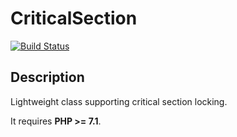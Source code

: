 # CriticalSection 

[![Build Status](https://travis-ci.org/IJVo/CriticalSection.svg?branch=master)](https://travis-ci.org/IJVo/CriticalSection)

## Description

Lightweight class supporting critical section locking.

It requires **PHP >= 7.1**.
